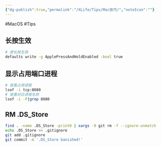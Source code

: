 ```yaml
---
{"dg-publish":true,"permalink":"/XLife/Tips/Mac技巧/","noteIcon":""}
---
```


#MacOS #Tips

## 长按生效

```bash
# 使长按生效
defaults write -g ApplePressAndHoldEnabled -bool true
```

## 显示占用端口进程
```bash
# 查看占用进程
lsof -i tcp:8080
# 查看对应进程名称
lsof -i -P|grep 8080
```
## RM .DS_Store

```bash
find . -name .DS_Store -print0 | xargs -0 git rm -f --ignore-unmatch
echo .DS_Store >> .gitignore
git add .gitignore
git commit -m '.DS_Store banished!'
```